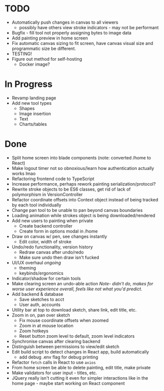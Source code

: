# TODO
- Automatically push changes in canvas to all viewers
    - possibly have others view stroke indicators - may not be performant
- Bugfix - fill tool not properly assigning bytes to image data
- Add painting preview in home screen
- Fix automatic canvas sizing to fit screen, have canvas visual size
  and programmatic size be different.
- TESTING!
- Figure out method for self-hosting
    - Docker image?

# In Progress
- Revamp landing page
- Add new tool types
    - Shapes
    - Image insertion
    - Text
    - Charts/tables
    
# Done
- Split home screen into blade components (note: converted /home to React)
- Make logout timer not so obnoxious/learn how authentication actually works lmao
- Refactoring frontend code to TypeScript
- Increase performance, perhaps rework painting serialization/protocol?
- Rewrite stroke objects to be ES6 classes, get rid of lack of polymorphism in
  VersionController
- Refactor coordinate offsets into Context object instead of being tracked by 
  each tool individually
- Change pan tool to be unable to pan beyond canvas boundaries
- Loading animation while strokes object is being downloaded/rendered
- Add new users to painting when private
    - Create backend controller
    - Create form in options modal in /home
- Draw on canvas w/ pen, see changes instantly
    - Edit color, width of stroke
- Undo/redo functionality, version history
    - Redraw canvas after undo/redo
    - Make sure undo then draw isn't fucked
- UI/UX overhaul *ongoing*
    - theming
    - keybinds/ergonomics
- Indicator/shadow for certain tools
- Make clearing screen an undo-able action *Note- didn't do, makes for worse
  user experience overall, feels like not what you'd predict.*
- Add backend & database
    - Save sketches to acct
    - User auth, accounts
- Utility bar at top to download sketch, share link, edit title, etc.
- Zoom in on, pan over sketch
    - Fix mouse coordinate offsets when zoomed
    - Zoom in at mouse location
    - Zoom hotkeys
    - Reset button zoom level to default, zoom level indicators
- Synchronise canvas after clearing backend
- Distinguish between permissions to view/edit sketch
- Edit build script to detect changes in React app, build automatically
    - add debug .env flag for debug printing
- Refactor `fetch` calls in React to use `axios`
- From home screen be able to delete painting, edit title, make private
- Make validators for user input - titles, etc.
- JQuery really isn't cutting it even for simpler interactions like in
  the home page - maybe start working on React component
